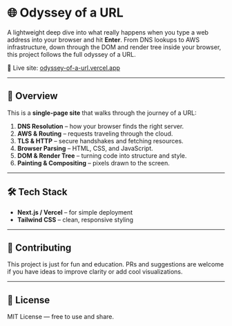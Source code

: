 # 🌐 Odyssey of a URL

A lightweight deep dive into what really happens when you type a web address into your browser and hit **Enter**. From DNS lookups to AWS infrastructure, down through the DOM and render tree inside your browser, this project follows the full odyssey of a URL.

🔗 Live site: [odyssey-of-a-url.vercel.app](https://odyssey-of-a-url.vercel.app/)

---

## 🚀 Overview

This is a **single-page site** that walks through the journey of a URL:

1. **DNS Resolution** – how your browser finds the right server.
2. **AWS & Routing** – requests traveling through the cloud.
3. **TLS & HTTP** – secure handshakes and fetching resources.
4. **Browser Parsing** – HTML, CSS, and JavaScript.
5. **DOM & Render Tree** – turning code into structure and style.
6. **Painting & Compositing** – pixels drawn to the screen.

---

## 🛠️ Tech Stack

- **Next.js / Vercel** – for simple deployment
- **Tailwind CSS** – clean, responsive styling

---

## 🤝 Contributing

This project is just for fun and education. PRs and suggestions are welcome if you have ideas to improve clarity or add cool visualizations.

---

## 📜 License

MIT License — free to use and share.
